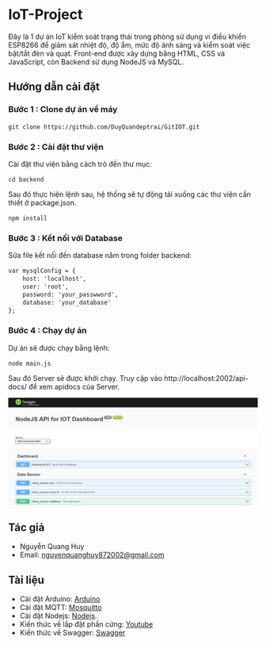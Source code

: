 # IoT-Project
Đây là 1 dự án IoT kiểm soát trạng thái trong phòng sử dụng vi điều khiển ESP8266 để giám sát nhiệt độ, độ ẩm, mức độ ánh sáng và kiểm soát việc bật/tắt đèn và quạt. Front-end được xây dựng bằng HTML, CSS và JavaScript, còn Backend sử dụng NodeJS và MySQL.

## Hướng dẫn cài đặt

### Bước 1 : Clone dự án về máy

```
git clone https://github.com/DuyQuandeptrai/GitIOT.git
```

### Bước 2 : Cài đặt thư viện

Cài đặt thư viện bằng cách trỏ đến thư mục:

```
cd backend
```

Sau đó thực hiện lệnh sau, hệ thống sẽ tự động tải xuống các thư viện cần thiết ở package.json.

```
npm install
```

### Bước 3 : Kết nối với Database

Sửa file kết nối đến database nằm trong folder backend:

```
var mysqlConfig = {
    host: 'localhost',
    user: 'root',
    password: 'your_passwword',
    database: 'your_database'
};
```

### Bước 4 : Chạy dự án

Dự án sẽ được chạy bằng lệnh:

```
node main.js
```

Sau đó Server sẽ được khởi chạy. Truy cập vào http://localhost:2002/api-docs/ để xem apidocs của Server.

![Apidocs](./apidocs.png)

## Tác giả
- Nguyễn Quang Huy
- Email: nguyenquanghuy872002@gmail.com

## Tài liệu

- Cài đặt Arduino: [Arduino](https://www.arduino.cc/en/software)
- Cài đặt MQTT: [Mosquitto](https://mosquitto.org/download/)
- Cài đặt Nodejs: [Nodejs](https://nodejs.org/en).
- Kiến thức về lắp đặt phần cứng: [Youtube](https://youtu.be/qdxKUQEgDNE?si=jq4B2je0GqNbf6Yp)
- Kiến thức về Swagger: [Swagger](https://swagger.io/docs/)
